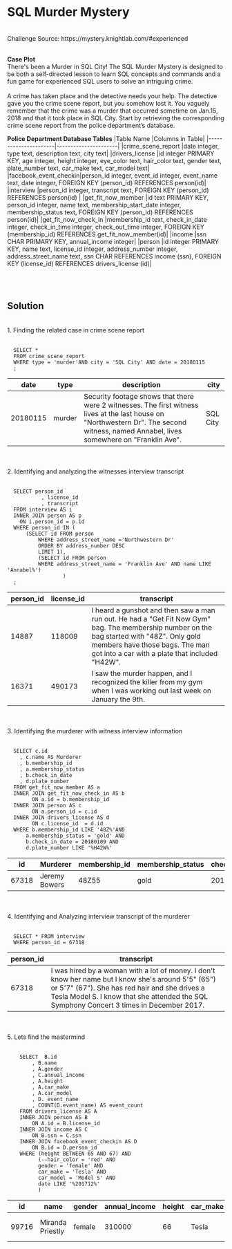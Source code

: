 # SQL Murder Mystery
<br>
Challenge Source: https://mystery.knightlab.com/#experienced
<br>
<br>

**Case Plot**
<br>
There's been a Murder in SQL City! The SQL Murder Mystery is designed to be both a self-directed lesson to learn SQL concepts and commands and a fun game for experienced SQL users to solve an intriguing crime.
<br>
<br>
A crime has taken place and the detective needs your help. The detective gave you the crime scene report, but you somehow lost it. You vaguely remember that the crime was a ​murder​ that occurred sometime on ​Jan.15, 2018​ and that it took place in ​SQL City​. Start by retrieving the corresponding crime scene report from the police department’s database.
<br>

**Police Department Database Tables**
|Table Name                  |Columns in Table|
|----------------------|----------------------|
|crime_scene_report    |date integer, type text, description text, city text|
|drivers_license       |id integer PRIMARY KEY, age integer, height integer, eye_color text, hair_color text, gender text, plate_number text, car_make text, car_model text|
|facebook_event_checkin|person_id integer, event_id integer, event_name text, date integer, FOREIGN KEY (person_id) REFERENCES person(id)|
|interview             |person_id integer, transcript text, FOREIGN KEY (person_id) REFERENCES person(id) |
|get_fit_now_member    |id text PRIMARY KEY, person_id integer, name text, membership_start_date integer, membership_status text, FOREIGN KEY (person_id) REFERENCES person(id)|
|get_fit_now_check_in  |membership_id text, check_in_date integer, check_in_time integer, check_out_time integer, FOREIGN KEY (membership_id) REFERENCES get_fit_now_member(id)|
|income                |ssn CHAR PRIMARY KEY, annual_income integer|
|person                |id integer PRIMARY KEY, name text, license_id integer, address_number integer, address_street_name text, ssn CHAR REFERENCES income (ssn), FOREIGN KEY (license_id) REFERENCES drivers_license (id)|

  <br>
  <br>

## Solution

<br>
1. Finding the related case in crime scene report
<br>
<br>

      SELECT * 
      FROM crime_scene_report
      WHERE type = 'murder'AND city = 'SQL City' AND date = 20180115
      ;
         
|date                  |type  |description                                                                                                                                                                              |city    |
|----------------------|------|-----------------------------------------------------------------------------------------------------------------------------------------------------------------------------------------|--------|
|20180115              |murder|Security footage shows that there were 2 witnesses. The first witness lives at the last house on "Northwestern Dr". The second witness, named Annabel, lives somewhere on "Franklin Ave".|SQL City|

<br>
<br>
2. Identifying and analyzing the witnesses interview transcript
<br>
<br>

      SELECT person_id
	           , license_id
	           , transcript
      FROM interview AS i
      INNER JOIN person AS p
        ON i.person_id = p.id
      WHERE person_id IN (
  		  (SELECT id FROM person
			  WHERE address_street_name ='Northwestern Dr' 
			  ORDER BY address_number DESC
			  LIMIT 1),
			  (SELECT id FROM person
			  WHERE address_street_name = 'Franklin Ave' AND name LIKE 'Annabel%')
		              )
      ;
         
|person_id             |license_id|transcript                                                                                                                                                                               |
|----------------------|----------|-----------------------------------------------------------------------------------------------------------------------------------------------------------------------------------------|
|14887                 |118009    |I heard a gunshot and then saw a man run out. He had a "Get Fit Now Gym" bag. The membership number on the bag started with "48Z". Only gold members have those bags. The man got into a car with a plate that included "H42W".|
|16371                 |490173    |I saw the murder happen, and I recognized the killer from my gym when I was working out last week on January the 9th.                                                                    |

<br>

<br>
3. Identifying the murderer with witness interview information
<br>
<br>

      SELECT c.id 
        , c.name AS Murderer
      	, b.membership_id
      	, a.membership_status
      	, b.check_in_date
      	, d.plate_number
      FROM get_fit_now_member AS a
      INNER JOIN get_fit_now_check_in AS b
      		ON a.id = b.membership_id
      INNER JOIN person AS c
      		ON a.person_id = c.id
      INNER JOIN drivers_license AS d
      		ON c.license_id	 = d.id
      WHERE b.membership_id LIKE '48Z%'AND
      	  a.membership_status = 'gold' AND
      	  b.check_in_date = 20180109 AND
      	  d.plate_number LIKE '%H42W%'

|id                    |Murderer|membership_id                                                                                                                                                                            |membership_status|check_in_date|plate_number|
|----------------------|--------|-----------------------------------------------------------------------------------------------------------------------------------------------------------------------------------------|-----------------|-------------|------------|
|67318                 |Jeremy Bowers|48Z55                                                                                                                                                                                    |gold             |20180109     |0H42W2      |

<br>

<br>
4. Identifying and Analyzing interview transcript of the murderer
<br>
<br>

      SELECT * FROM interview
      WHERE person_id = 67318


|person_id             |transcript|
|----------------------|----------|
|67318                 |I was hired by a woman with a lot of money. I don't know her name but I know she's around 5'5" (65") or 5'7" (67"). She has red hair and she drives a Tesla Model S. I know that she attended the SQL Symphony Concert 3 times in December 2017.|

<br>

<br>
5. Lets find the mastermind
<br>
<br>

        SELECT  B.id
        	, B.name
        	, A.gender
        	, C.annual_income
        	, A.height
        	, A.car_make
        	, A.car_model
        	, D. event_name
        	, COUNT(D.event_name) AS event_count
        FROM drivers_license AS A
        INNER JOIN person AS B
        	ON A.id = B.license_id
        INNER JOIN income AS C
        	ON B.ssn = C.ssn
        INNER JOIN facebook_event_checkin AS D
        	ON B.id = D.person_id
        WHERE (height BETWEEN 65 AND 67) AND
        	  (--hair_color = 'red' AND
        	  gender = 'female' AND
        	  car_make = 'Tesla' AND
        	  car_model = 'Model S' AND
        	  date LIKE '%201712%'	
        	  )

|id                    |name  |gender|annual_income|height|car_make|car_model|event_name          |event_count|
|----------------------|------|------|-------------|------|--------|---------|--------------------|-----------|
|99716                 |Miranda Priestly|female|310000       |66    |Tesla   |Model S  |SQL Symphony Concert|3          |

